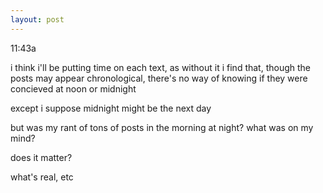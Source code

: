 ```yaml
---
layout: post
---
```


11:43a

i think i'll be putting time on each text, as without it i find that, though the posts may appear chronological, there's no way of knowing if they were concieved at noon or midnight

except i suppose midnight might be the next day

but was my rant of tons of posts in the morning at night? what was on my mind?

does it matter?

what's real, etc
